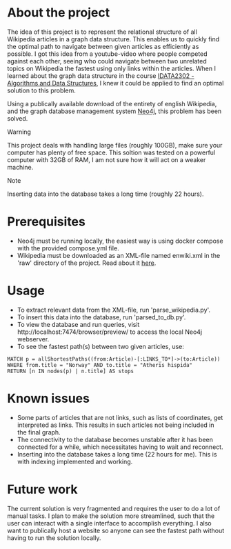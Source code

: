 # About the project
The idea of this project is to represent the relational structure of all Wikipedia articles in a graph data structure.
This enables us to quickly find the optimal path to navigate between given articles as efficiently as possible.
I got this idea from a youtube-video where people competed against each other,
seeing who could navigate between two unrelated topics on Wikipedia the fastest using only links within the articles.
When I learned about the graph data structure in the course [IDATA2302 - Algorithms and Data Structures](https://www.ntnu.edu/studies/courses/IDATA2302/2024#tab=omEmnet),
I knew it could be applied to find an optimal solution to this problem.

Using a publically available download of the entirety of english Wikipedia, and the graph database management system [Neo4j](https://neo4j.com/), this problem has been solved.

> [!WARNING]  
> This project deals with handling large files (roughly 100GB), make sure your computer has plenty of free space. This soltion was tested on a powerful computer with 32GB of RAM, I am not sure how it will act on a weaker machine.

> [!NOTE]
> Inserting data into the database takes a long time (roughly 22 hours).

# Prerequisites
- Neo4j must be running locally, the easiest way is using docker compose with the provided compose.yml file.
- Wikipedia must be downloaded as an XML-file named enwiki.xml in the 'raw' directory of the project. Read about it [here](https://en.wikipedia.org/wiki/Wikipedia:Database_download).

# Usage
- To extract relevant data from the XML-file, run 'parse_wikipedia.py'.
- To insert this data into the database, run 'parsed_to_db.py'.
- To view the database and run queries, visit http://localhost:7474/browser/preview/ to access the local Neo4j webserver.
- To see the fastest path(s) between two given articles, use:
```cypher
MATCH p = allShortestPaths((from:Article)-[:LINKS_TO*]->(to:Article))
WHERE from.title = "Norway" AND to.title = "Atheris hispida"
RETURN [n IN nodes(p) | n.title] AS stops

```

# Known issues
- Some parts of articles that are not links, such as lists of coordinates, get interpreted as links. This results in such articles not being included in the final graph.
- The connectivity to the database becomes unstable after it has been connected for a while, which necessitates having to wait and reconnect.
- Inserting into the database takes a long time (22 hours for me). This is with indexing implemented and working.

# Future work
The current solution is very fragmented and requires the user to do a lot of manual tasks.
I plan to make the solution more streamlined, such that the user can interact with a single interface to accomplish everything.
I also want to publically host a website so anyone can see the fastest path without having to run the solution locally.

